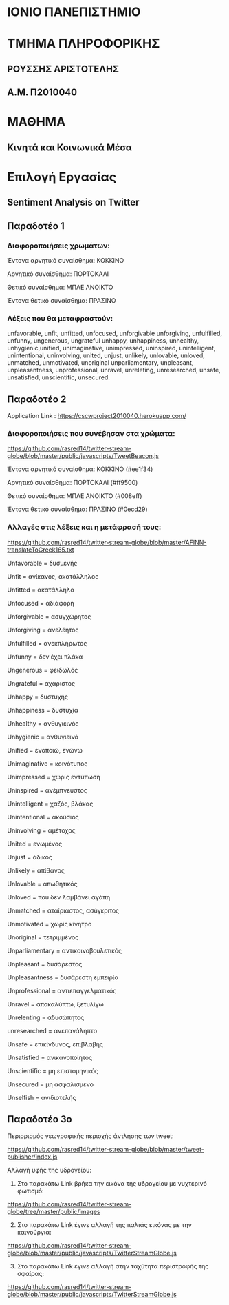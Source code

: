 # ΙΟΝΙΟ ΠΑΝΕΠΙΣΤΗΜΙΟ 

# ΤΜΗΜΑ ΠΛΗΡΟΦΟΡΙΚΗΣ 

## ΡΟΥΣΣΗΣ ΑΡΙΣΤΟΤΕΛΗΣ
## Α.Μ. Π2010040

# ΜΑΘΗΜΑ
## Κινητά και Κοινωνικά Μέσα

# Επιλογή Εργασίας
## Sentiment Analysis on Twitter


## Παραδοτέο 1

### Διαφοροποιήσεις χρωμάτων:

Έντονα αρνητικό συναίσθημα: ΚΟΚΚΙΝΟ                      

Αρνητικό συναίσθημα: ΠΟΡΤΟΚΑΛΙ 

Θετικό συναίσθημα: ΜΠΛΕ ΑΝΟΙΚΤΟ 

Έντονα θετικό συναίσθημα: ΠΡΑΣΙΝΟ

### Λέξεις που θα μεταφραστούν: 
unfavorable, unfit, unfitted, unfocused, unforgivable
unforgiving, unfulfilled, unfunny, ungenerous, ungrateful
unhappy, unhappiness, unhealthy, unhygienic,unified, 
unimaginative, unimpressed, uninspired, unintelligent,
unintentional, uninvolving, united, unjust, unlikely,
unlovable, unloved, unmatched, unmotivated, unoriginal
unparliamentary, unpleasant, unpleasantness, unprofessional,
unravel, unreleting, unresearched, unsafe, unsatisfied,
unscientific, unsecured.



## Παραδοτέο 2

Application Link : https://cscwproject2010040.herokuapp.com/

### Διαφοροποιήσεις που συνέβησαν στα χρώματα:

https://github.com/rasred14/twitter-stream-globe/blob/master/public/javascripts/TweetBeacon.js

Έντονα αρνητικό συναίσθημα: ΚΟΚΚΙΝΟ (#ee1f34)  

Αρνητικό συναίσθημα: ΠΟΡΤΟΚΑΛΙ (#ff9500)

Θετικό συναίσθημα: ΜΠΛΕ ΑΝΟΙΚΤΟ (#008eff)

Έντονα θετικό συναίσθημα: ΠΡΑΣΙΝΟ (#0ecd29)

 
### Αλλαγές στις λέξεις και η μετάφρασή τους: 

https://github.com/rasred14/twitter-stream-globe/blob/master/AFINN-translateToGreek165.txt

Unfavorable = δυσμενής

Unfit = ανίκανος, ακατάλληλος

Unfitted = ακατάλληλα

Unfocused = αδιάφορη

Unforgivable = ασυγχώρητος

Unforgiving = ανελέητος	

Unfulfilled = ανεκπλήρωτος 

Unfunny = δεν έχει πλάκα

Ungenerous = φειδωλός

Ungrateful = αχάριστος

Unhappy = δυστυχής 

Unhappiness = δυστυχία

Unhealthy = ανθυγιεινός

Unhygienic = ανθυγιεινό

Unified	= ενοποιώ, ενώνω

Unimaginative = κοινότυπος

Unimpressed = χωρίς εντύπωση

Uninspired = ανέμπνευστος

Unintelligent = χαζός, βλάκας

Unintentional = ακούσιος

Uninvolving = αμέτοχος

United = ενωμένος

Unjust = άδικος

Unlikely = απίθανος

Unlovable = απωθητικός

Unloved = που δεν λαμβάνει αγάπη

Unmatched = αταίριαστος, ασύγκριτος

Unmotivated = χωρίς κίνητρο 

Unoriginal = τετριμμένος 

Unparliamentary = αντικοινοβουλετικός 

Unpleasant = δυσάρεστος

Unpleasantness = δυσάρεστη εμπειρία

Unprofessional = αντιεπαγγελματικός

Unravel	 = αποκαλύπτω, ξετυλίγω

Unrelenting = αδυσώπητος  

unresearched = ανεπανάληπτο

Unsafe = επικίνδυνος, επιβλαβής

Unsatisfied = ανικανοποίητος 

Unscientific = μη επιστομηνικός

Unsecured = μη ασφαλισμένο

Unselfish = ανιδιοτελής

## Παραδοτέο 3ο

Περιορισμός γεωγραφικής περιοχής άντλησης των tweet: 

https://github.com/rasred14/twitter-stream-globe/blob/master/tweet-publisher/index.js

Αλλαγή υφής της υδρογείου:

1) Στο παρακάτω Link βρήκα την εικόνα της υδρογείου με νυχτερινό φωτισμό:

https://github.com/rasred14/twitter-stream-globe/tree/master/public/images

2) Στο παρακάτω Link έγινε αλλαγή της παλιάς εικόνας με την καινούργια:

https://github.com/rasred14/twitter-stream-globe/blob/master/public/javascripts/TwitterStreamGlobe.js

3) Στο παρακάτω Link έγινε αλλαγή στην ταχύτητα περιστροφής της σφαίρας:

https://github.com/rasred14/twitter-stream-globe/blob/master/public/javascripts/TwitterStreamGlobe.js

